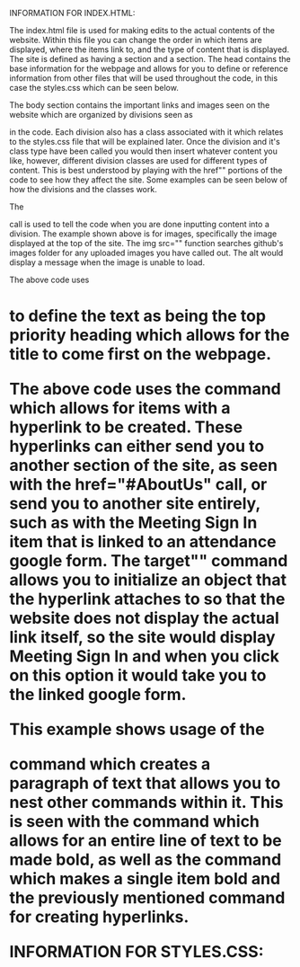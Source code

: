 INFORMATION FOR INDEX.HTML: 

The index.html file is used for making edits to the actual contents of the website. Within this file you can change the order in which items are displayed, where the items 
link to, and the type of content that is displayed. The site is defined as having a <head> section and a <body> section. The head contains the base information for the 
webpage and allows for you to define or reference information from other files that will be used throughout the code, in this case the styles.css which can be seen below. 
  <title>Audubon Society at UW-Madison</title> 
  <!-- <link rel="stylesheet" href="styles.css"> -->

The body section contains the important links and images seen on the website which are organized by divisions seen as <div> in the code. Each division also has a class 
associated with it which relates to the styles.css file that will be explained later. Once the division and it's class type have been called you would then insert whatever 
content you like, however, different division classes are used for different types of content. This is best understood by playing with the href"" portions of the code to see 
how they affect the site. Some examples can be seen below of how the divisions and the classes work. 

 <!-- <div class="headerImageContainer">
        <img src="images/IMG_3825.png" alt="Audubon Society at UW-Madison Logo" class="headerImage">
  </div> -->
The </div> call is used to tell the code when you are done inputting content into a division. The example shown above is for images, specifically the image displayed at the 
top of the site. The img src="" function searches github's images folder for any uploaded images you have called out. The alt would display a message when the image is 
unable to load. 

  <!-- <div class="headerText">
        <h1>Audubon Society at UW-Madison</h1>
  </div> -->
The above code uses <h1> to define the text as being the top priority heading which allows for the title to come first on the webpage. 
  
  <!-- <div class="linkContainer">
        <div>
              <a class="tree" href="#AboutUs">About Us</a>
        </div> 
        <div>
              <a class="tree" href="https://docs.google.com/forms/d/e/1FAIpQLScRSfNG7DM2xQ63GiA_UVvONueKkiXw_Xubvo2D0RZG-soowA/viewform?usp=sf_link" target="_blank">Meeting Sign-In</a>
        </div>   -->
The above code uses the <a> command which allows for items with a hyperlink to be created. These hyperlinks can either send you to another section of the site, as seen with 
the href="#AboutUs" call, or send you to another site entirely, such as with the Meeting Sign In item that is linked to an attendance google form. The target"" command allows 
you to initialize an object that the hyperlink attaches to so that the website does not display the actual link itself, so the site would display Meeting Sign In and when 
you click on this option it would take you to the linked google form. 

  <!-- <div class="bodyText">
        <p>
            We provide interested UW students and community members opportunities to engage in extracurricular dialogue, observation, and study of birds and bird conservation.<br><br>
            <strong>Our goal is to protect birds and the places they need to thrive.</strong><br><br>
            Interested in getting involved with ASUM? Send a message to <b>audubonsocietyuw@gmail.com</b> and check out <a href="https://win.wisc.edu/organization/asum" class="link" target="_blank">our WIN page.</a>
        </p>
  </div> -->
This example shows usage of the <p> command which creates a paragraph of text that allows you to nest other commands within it. This is seen with the <strong> command which 
allows for an entire line of text to be made bold, as well as the <b> command which makes a single item bold and the previously mentioned <a> command for creating hyperlinks.


INFORMATION FOR STYLES.CSS: 


